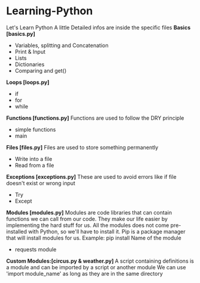 # Learning-Python
Let's Learn Python
A little Detailed infos are inside the specific files
<strong>Basics [basics.py]</strong>
* Variables, splitting and Concatenation
* Print & Input
* Lists
* Dictionaries
* Comparing and get()

<strong>Loops [loops.py]</strong>
* if
* for
* while

<strong>Functions [functions.py]</strong>
Functions are used to follow the DRY principle
* simple functions
* main

<strong>Files [files.py]</strong>
Files are used to store something permanently
* Write into a file
* Read from a file

<strong>Exceptions [exceptions.py]</strong>
These are used to avoid errors like if file doesn't exist or wrong input
* Try
* Except

<strong>Modules [modules.py]</strong>
Modules are code libraries that can contain functions we can call from our code. They make our life easier by implementing the hard stuff for us.
All the modules does not come pre-installed with Python, so we'll have to install it. Pip is a package manager that will install modules for us.
Example: pip install Name of the module
* requests module

<strong>Custom Modules:[circus.py & weather.py] </strong>
A script containing definitions is a module and can be imported by a script or another module
We can use 'import module_name' as long as they are in the same directory